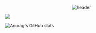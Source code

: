 

<!--
**worms7737/worms7737** is a ✨ _special_ ✨ repository because its `README.md` (this file) appears on your GitHub profile.

Here are some ideas to get you started:

- 🔭 I’m currently working on ...
- 🌱 I’m currently learning ...
- 👯 I’m looking to collaborate on ...
- 🤔 I’m looking for help with ...
- 💬 Ask me about ...
- 📫 How to reach me: ...
- 😄 Pronouns: ...
- ⚡ Fun fact: ...
-->
<div align="center">
  
![header](https://capsule-render.vercel.app/api?type=wave&text=Jegu!)

</div>

<a href="https://www.instagram.com/j._.gu/" target="_blank"><img src="https://img.shields.io/badge/insta-j._.gu-000000?style=social&logo=instagram&logoColor=ffffff"/></a>

![Anurag's GitHub stats](https://github-readme-stats.vercel.app/api?username=worms7737&show_icons=true&theme=gruvbox_light)
